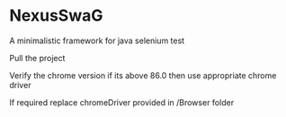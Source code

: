 # NexusSwaG
A minimalistic framework for java selenium test

Pull the project 

Verify the chrome version if its above 86.0 then use appropriate chrome driver 

If required replace chromeDriver provided in /Browser folder 
